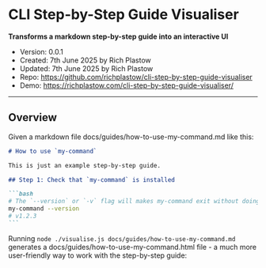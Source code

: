 # CLI Step-by-Step Guide Visualiser

**Transforms a markdown step-by-step guide into an interactive UI**

- Version: 0.0.1
- Created: 7th June 2025 by Rich Plastow
- Updated: 7th June 2025 by Rich Plastow
- Repo: <https://github.com/richplastow/cli-step-by-step-guide-visualiser>
- Demo: <https://richplastow.com/cli-step-by-step-guide-visualiser/>

---

## Overview

Given a markdown file docs/guides/how-to-use-my-command.md like this:

````md
# How to use `my-command`

This is just an example step-by-step guide.

## Step 1: Check that `my-command` is installed

```bash
# The `--version` or `-v` flag will makes my-command exit without doing anything.
my-command --version
# v1.2.3
```
````

Running `node ./visualise.js docs/guides/how-to-use-my-command.md` generates
a docs/guides/how-to-use-my-command.html file - a much more user-friendly way to
work with the step-by-step guide:

<!-- TODO animated gif of the output -->
